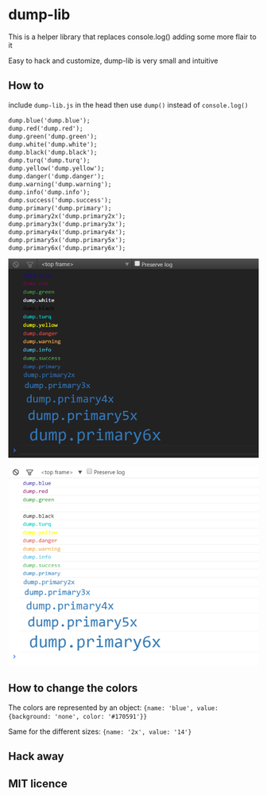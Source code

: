 # dump-lib

This is a helper library that replaces console.log() adding some more flair to it

Easy to hack and customize, dump-lib is very small and intuitive


## How to

include `dump-lib.js` in the head then use `dump()` instead of `console.log()`

```
dump.blue('dump.blue');
dump.red('dump.red');
dump.green('dump.green');
dump.white('dump.white');
dump.black('dump.black');
dump.turq('dump.turq');
dump.yellow('dump.yellow');
dump.danger('dump.danger');
dump.warning('dump.warning');
dump.info('dump.info');
dump.success('dump.success');
dump.primary('dump.primary');
dump.primary2x('dump.primary2x');
dump.primary3x('dump.primary3x');
dump.primary4x('dump.primary4x');
dump.primary5x('dump.primary5x');
dump.primary6x('dump.primary6x');
```

![Image of Yaktocat](https://github.com/patrioticcow/dump-lib/blob/master/screen_a.png)

![Image of Yaktocat](https://github.com/patrioticcow/dump-lib/blob/master/screen_b.png)

## How to change the colors

The colors are represented by an object: `{name: 'blue', value: {background: 'none', color: '#170591'}}` 

Same for the different sizes: `{name: '2x', value: '14'}` 

## Hack away

## MIT licence
